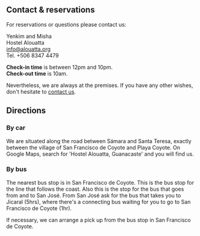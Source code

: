 ## Contact & reservations


For reservations or questions please contact us:

Yenkim and Misha  
Hostel Alouatta  
[info@alouatta.org](mailto:info@alouatta.org)  
Tel. +506 8347 4479

**Check-in time** is between 12pm and 10pm.  
**Check-out time** is 10am.

Nevertheless, we are always at the premises. If you have any other wishes, don't
hesitate to [contact us](mailto:info@alouatta.org).

## Directions

### By car
We are situated along the road between Sámara and Santa Teresa, exactly between
the village of San Francisco de Coyote and Playa Coyote. On Google Maps, search
for 'Hostel Alouatta, Guanacaste' and you will find us.

### By bus
The nearest bus stop is in San Francisco de Coyote. This is the bus stop for
the line that follows the coast. Also this is the stop for the bus that goes
from and to San José.
From San José ask for the bus that takes you to Jicaral (5hrs), where there's a
connecting bus waiting for you to go to San Francisco de Coyote (1hr).

If necessary, we can arrange a pick up from the bus stop in San Francisco de Coyote.
